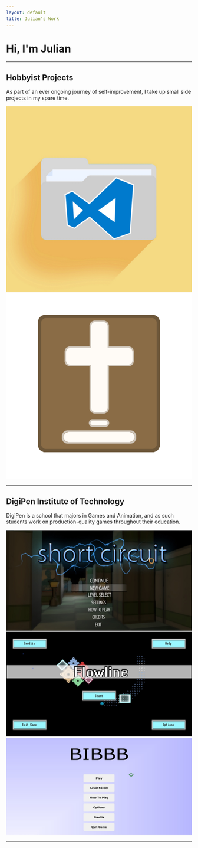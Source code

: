 ```yaml
---
layout: default
title: Julian's Work
---
```

# Hi, I'm Julian

---

## Hobbyist Projects
As part of an ever ongoing journey of self-improvement, I take up small side projects in my spare time. 

<html>
    <div class="menu-gallery">
        <a class="link" href="/projects/personal/vscode_explorer">
            <img class="menu-gallery-img" src="/files/images/vscode_explorer.jpg" alt="VSCode File Explorer">
        </a>
        <a class="link" href="/projects/personal/biblicabot">
            <img class="menu-gallery-img" src="/files/images/biblicabot.png" alt="Biblica Bot">
        </a>
    </div>
</html>

---

## DigiPen Institute of Technology
DigiPen is a school that majors in Games and Animation, and as such students work on production-quality games throughout their education.

<html>
    <div class="menu-gallery">
        <a class="link" href="/projects/school/shortcircuit">
            <img class="menu-gallery-img" src="/files/images/ShortCircuit_1.jpg" alt="ShortCircuit">
        </a>
        <a class="link" href="/projects/school/flowline">
            <img class="menu-gallery-img" src="/files/images/Flowline_1.jpg" alt="FlowLine">
        </a>
        <a class="link" href="/projects/school/bibbb">
            <img class="menu-gallery-img" src="/files/images/BIBBB_1.jpg" alt="BIBBB">
        </a>
    </div>
</html>

---
